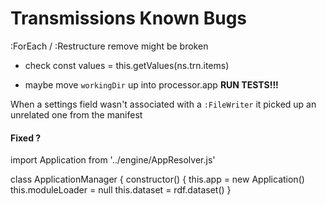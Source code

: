 # Transmissions Known Bugs

:ForEach / :Restructure remove might be broken

* check       const values = this.getValues(ns.trn.items)

* maybe move `workingDir` up into processor.app
**RUN TESTS!!!**

When a settings field wasn't associated with a `:FileWriter` it picked up an unrelated one from the manifest

#### Fixed ?

import Application from '../engine/AppResolver.js'

class ApplicationManager {
    constructor() {
        this.app = new Application()
        this.moduleLoader = null
        this.dataset = rdf.dataset()
    }
